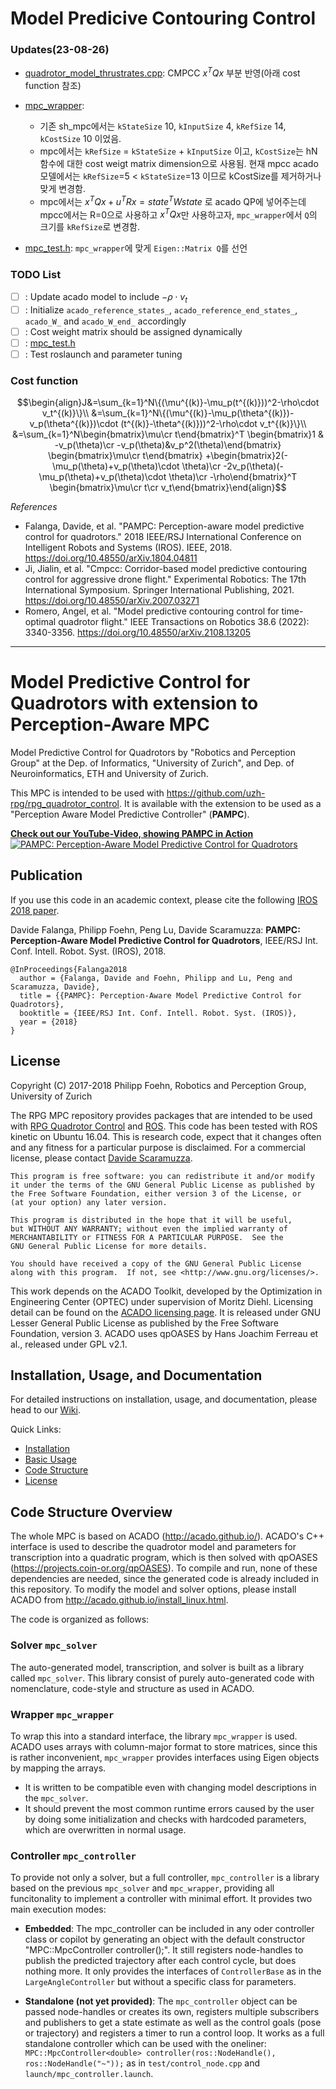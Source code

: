 # Model Predicive Contouring Control

### Updates(23-08-26)

- [quadrotor_model_thrustrates.cpp](model/quadrotor_model_thrustrates.cpp): CMPCC $x^TQx$ 부분 반영(아래 cost function 참조)
- [mpc_wrapper](include/mpcc/mpc_wrapper.h):

  - 기존 sh_mpc에서는 `kStateSize` 10, `kInputSize` 4, `kRefSize` 14, `kCostSize` 10 이었음.
  - mpc에서는 `kRefSize` = `kStateSize` + `kInputSize` 이고, `kCostSize`는 hN 함수에 대한 cost weigt matrix dimension으로 사용됨. 현재 mpcc acado 모델에서는 `kRefSize`=5 < `kStateSize`=13 이므로 kCostSize를 제거하거나 맞게 변경함.
  - mpc에서는 $x^TQx+u^TRx=state^TWstate$ 로 acado QP에 넣어주는데 mpcc에서는 R=0으로 사용하고 $x^TQx$만 사용하고자, `mpc_wrapper`에서 `Q`의 크기를 `kRefSize`로 변경함.
- [mpc_test.h](include/mpcc/mpc_test.h): `mpc_wrapper`에 맞게 `Eigen::Matrix Q`를 선언

### TODO List

  - [ ] : Update acado model to include $-\rho\cdot v_t$
  - [ ] : Initialize `acado_reference_states_`, `acado_reference_end_states_`, `acado_W_` and `acado_W_end_` accordingly
  - [ ] : Cost weight matrix should be assigned dynamically
  - [ ] : [mpc_test.h](include/mpcc/mpc_test.h)
  - [ ] : Test roslaunch and parameter tuning

### Cost function 

$$\begin{align}J&=\sum_{k=1}^N\{(\mu^{(k)}-\mu_p(t^{(k)}))^2-\rho\cdot v_t^{(k)}\}\\
&=\sum_{k=1}^N\{(\mu^{(k)}-\mu_p(\theta^{(k)})-v_p(\theta^{(k)})\cdot (t^{(k)}-\theta^{(k)}))^2-\rho\cdot v_t^{(k)}\}\\
&=\sum_{k=1}^N\begin{bmatrix}\mu\cr t\end{bmatrix}^T
\begin{bmatrix}1 & -v_p(\theta)\cr -v_p(\theta)&v_p^2(\theta)\end{bmatrix}
\begin{bmatrix}\mu\cr t\end{bmatrix}
+\begin{bmatrix}2(-\mu_p(\theta)+v_p(\theta)\cdot \theta)\cr -2v_p(\theta)(-\mu_p(\theta)+v_p(\theta)\cdot \theta)\cr -\rho\end{bmatrix}^T
\begin{bmatrix}\mu\cr t\cr v_t\end{bmatrix}\end{align}$$

*References*
 - Falanga, Davide, et al. "PAMPC: Perception-aware model predictive control for quadrotors." 2018 IEEE/RSJ International Conference on Intelligent Robots and Systems (IROS). IEEE, 2018. https://doi.org/10.48550/arXiv.1804.04811
 - Ji, Jialin, et al. "Cmpcc: Corridor-based model predictive contouring control for aggressive drone flight." Experimental Robotics: The 17th International Symposium. Springer International Publishing, 2021. https://doi.org/10.48550/arXiv.2007.03271
 - Romero, Angel, et al. "Model predictive contouring control for time-optimal quadrotor flight." IEEE Transactions on Robotics 38.6 (2022): 3340-3356. https://doi.org/10.48550/arXiv.2108.13205








---
# Model Predictive Control for Quadrotors with extension to Perception-Aware MPC
Model Predictive Control for Quadrotors by "Robotics and Perception Group" at the Dep. of Informatics, "University of Zurich", and Dep. of Neuroinformatics, ETH and University of Zurich.

This MPC is intended to be used with https://github.com/uzh-rpg/rpg_quadrotor_control.
It is available with the extension to be used as a "Perception Aware Model Predictive Controller" (**PAMPC**).

[**Check out our YouTube-Video, showing PAMPC in Action**](https://www.youtube.com/watch?v=9vaj829vE18)
[![PAMPC: Perception-Aware Model Predictive Control for Quadrotors](http://rpg.ifi.uzh.ch/img/quad_control/mpc_thumb_button_small.png)](https://www.youtube.com/watch?v=9vaj829vE18)

## Publication
If you use this code in an academic context, please cite the following [IROS 2018 paper](http://rpg.ifi.uzh.ch/docs/IROS18_Falanga.pdf).

Davide Falanga, Philipp Foehn, Peng Lu, Davide Scaramuzza: **PAMPC: Perception-Aware Model Predictive Control for Quadrotors**, IEEE/RSJ Int. Conf. Intell. Robot. Syst. (IROS), 2018.

```
@InProceedings{Falanga2018
  author = {Falanga, Davide and Foehn, Philipp and Lu, Peng and Scaramuzza, Davide},
  title = {{PAMPC}: Perception-Aware Model Predictive Control for Quadrotors},
  booktitle = {IEEE/RSJ Int. Conf. Intell. Robot. Syst. (IROS)},
  year = {2018}
}
```


## License

Copyright (C) 2017-2018 Philipp Foehn, Robotics and Perception Group, University of Zurich

The RPG MPC repository provides packages that are intended to be used with [RPG Quadrotor Control](https://github.com/uzh-rpg/rpg_quadrotor_control) and [ROS](http://www.ros.org/). 
This code has been tested with ROS kinetic on Ubuntu 16.04.
This is research code, expect that it changes often and any fitness for a particular purpose is disclaimed.
For a commercial license, please contact [Davide Scaramuzza](http://rpg.ifi.uzh.ch/people_scaramuzza.html).

```
This program is free software: you can redistribute it and/or modify
it under the terms of the GNU General Public License as published by
the Free Software Foundation, either version 3 of the License, or
(at your option) any later version.

This program is distributed in the hope that it will be useful,
but WITHOUT ANY WARRANTY; without even the implied warranty of
MERCHANTABILITY or FITNESS FOR A PARTICULAR PURPOSE.  See the
GNU General Public License for more details.

You should have received a copy of the GNU General Public License
along with this program.  If not, see <http://www.gnu.org/licenses/>.
```

This work depends on the ACADO Toolkit, developed by the Optimization in Engineering Center (OPTEC) under supervision of Moritz Diehl. Licensing detail can be found on the [ACADO licensing page](http://acado.github.io/licensing.html). It is released under GNU Lesser General Public License as published by the Free Software Foundation, version 3.
ACADO uses qpOASES by Hans Joachim Ferreau et al., released under GPL v2.1.

## Installation, Usage, and Documentation
For detailed instructions on installation, usage, and documentation, please head to our [Wiki](../../wiki).

Quick Links:
- [Installation](../../wiki/Installation)
- [Basic Usage](../../wiki/Basic-Usage)
- [Code Structure](../../wiki/Code-Structure)
- [License](../../wiki/License)

## Code Structure Overview
The whole MPC is based on ACADO (http://acado.github.io/).
ACADO's C++ interface is used to describe the quadrotor model and parameters for transcription into a quadratic program, which is then solved with qpOASES (https://projects.coin-or.org/qpOASES). To compile and run, none of these dependencies are needed, since the generated code is already included in this repository. To modify the model and solver options, please install ACADO from http://acado.github.io/install_linux.html.

The code is organized as follows:

### Solver `mpc_solver`

The auto-generated model, transcription, and solver is built as a library called `mpc_solver`.
This library consist of purely auto-generated code with nomenclature, code-style and structure as used in ACADO.

### Wrapper `mpc_wrapper`

To wrap this into a standard interface, the library `mpc_wrapper` is used.
ACADO uses arrays with column-major format to store matrices, since this is rather inconvenient, `mpc_wrapper` provides  interfaces using Eigen objects by mapping the arrays.
* It is written to be compatible even with changing model descriptions in the `mpc_solver`.
* It should prevent the most common runtime errors caused by the user by doing some initialization and checks with hardcoded parameters, which are overwritten in normal usage.

### Controller `mpc_controller`

To provide not only a solver, but a full controller, `mpc_controller` is a library based on the previous `mpc_solver` and `mpc_wrapper`, providing all funcitonality to implement a controller with minimal effort. It provides two main execution modes:

* **Embedded**: The mpc_controller can be included in any oder controller class or copilot by generating an object with the default constructor "MPC::MpcController<T> controller();". It still registers node-handles to publish the predicted trajectory after each control cycle, but does nothing more. It only provides the interfaces of `ControllerBase` as in the `LargeAngleController` but without a specific class for parameters.

* **Standalone (not yet provided)**: The `mpc_controller` object can be passed node-handles or creates its own, registers multiple subscribers and publishers to get a state estimate as well as the control goals (pose or trajectory) and registers a timer to run a control loop. It works as a full standalone controller which can be used with the oneliner: `MPC::MpcController<double> controller(ros::NodeHandle(), ros::NodeHandle("~"));` as in `test/control_node.cpp` and `launch/mpc_controller.launch`.
